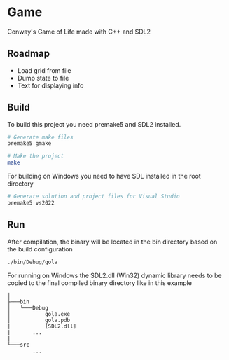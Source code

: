 # Game

Conway's Game of Life made with C++ and SDL2

## Roadmap

- Load grid from file
- Dump state to file
- Text for displaying info

## Build

To build this project you need premake5 and SDL2 installed.

```bash
# Generate make files
premake5 gmake

# Make the project
make
```

For building on Windows you need to have SDL installed in the root directory

```bash
# Generate solution and project files for Visual Studio
premake5 vs2022
```

## Run
After compilation, the binary will be located in the bin directory based
on the build configuration

```bash
./bin/Debug/gola
```

For running on Windows the SDL2.dll (Win32) dynamic library needs
to be copied to the final compiled binary directory like in this example

```
│
├───bin
│   └───Debug
│           gola.exe
│           gola.pdb
|           [SDL2.dll]
|       ...
|
└───src
        ...
```
